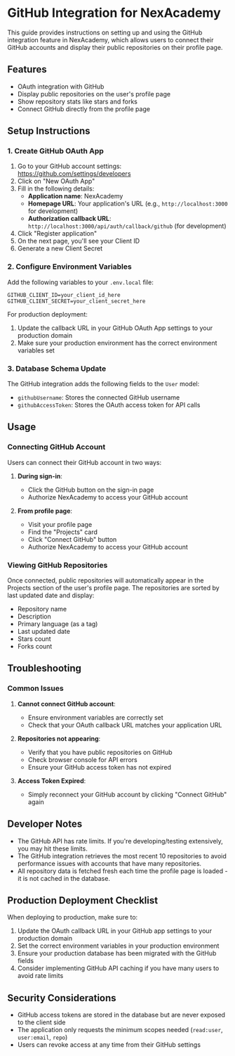 # GitHub Integration for NexAcademy

This guide provides instructions on setting up and using the GitHub integration feature in NexAcademy, which allows users to connect their GitHub accounts and display their public repositories on their profile page.

## Features

- OAuth integration with GitHub
- Display public repositories on the user's profile page
- Show repository stats like stars and forks
- Connect GitHub directly from the profile page

## Setup Instructions

### 1. Create GitHub OAuth App

1. Go to your GitHub account settings: https://github.com/settings/developers
2. Click on "New OAuth App"
3. Fill in the following details:
   - **Application name**: NexAcademy
   - **Homepage URL**: Your application's URL (e.g., `http://localhost:3000` for development)
   - **Authorization callback URL**: `http://localhost:3000/api/auth/callback/github` (for development)
4. Click "Register application"
5. On the next page, you'll see your Client ID
6. Generate a new Client Secret

### 2. Configure Environment Variables

Add the following variables to your `.env.local` file:

```
GITHUB_CLIENT_ID=your_client_id_here
GITHUB_CLIENT_SECRET=your_client_secret_here
```

For production deployment:
1. Update the callback URL in your GitHub OAuth App settings to your production domain
2. Make sure your production environment has the correct environment variables set

### 3. Database Schema Update

The GitHub integration adds the following fields to the `User` model:

- `githubUsername`: Stores the connected GitHub username
- `githubAccessToken`: Stores the OAuth access token for API calls

## Usage

### Connecting GitHub Account

Users can connect their GitHub account in two ways:

1. **During sign-in**: 
   - Click the GitHub button on the sign-in page
   - Authorize NexAcademy to access your GitHub account

2. **From profile page**:
   - Visit your profile page
   - Find the "Projects" card
   - Click "Connect GitHub" button
   - Authorize NexAcademy to access your GitHub account

### Viewing GitHub Repositories

Once connected, public repositories will automatically appear in the Projects section of the user's profile page. The repositories are sorted by last updated date and display:

- Repository name
- Description
- Primary language (as a tag)
- Last updated date
- Stars count
- Forks count

## Troubleshooting

### Common Issues

1. **Cannot connect GitHub account**:
   - Ensure environment variables are correctly set
   - Check that your OAuth callback URL matches your application URL

2. **Repositories not appearing**:
   - Verify that you have public repositories on GitHub
   - Check browser console for API errors
   - Ensure your GitHub access token has not expired

3. **Access Token Expired**:
   - Simply reconnect your GitHub account by clicking "Connect GitHub" again

## Developer Notes

- The GitHub API has rate limits. If you're developing/testing extensively, you may hit these limits.
- The GitHub integration retrieves the most recent 10 repositories to avoid performance issues with accounts that have many repositories.
- All repository data is fetched fresh each time the profile page is loaded - it is not cached in the database.

## Production Deployment Checklist

When deploying to production, make sure to:

1. Update the OAuth callback URL in your GitHub app settings to your production domain
2. Set the correct environment variables in your production environment
3. Ensure your production database has been migrated with the GitHub fields
4. Consider implementing GitHub API caching if you have many users to avoid rate limits

## Security Considerations

- GitHub access tokens are stored in the database but are never exposed to the client side
- The application only requests the minimum scopes needed (`read:user`, `user:email`, `repo`)
- Users can revoke access at any time from their GitHub settings 